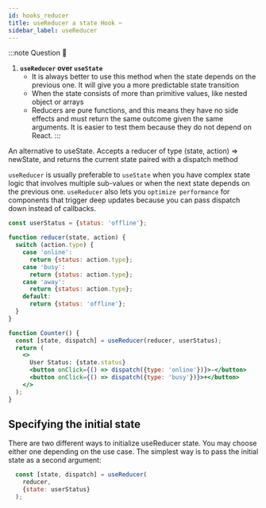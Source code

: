 ```yaml
---
id: hooks_reducer
title: useReducer a state Hook ✂️
sidebar_label: useReducer
---
```


:::note Question 🤔
1. **`useReducer` over `useState`**
    * It is always better to use this method when the state depends on the previous one. It will give you a more predictable state transition
    * When the state consists of more than primitive values, like nested object or arrays
    * Reducers are pure functions, and this means they have no side effects and must return the same outcome given the same arguments. It is easier to test them because they do not depend on React.
:::

An alternative to useState. Accepts a reducer of type (state, action) => newState, and returns the current state paired with a dispatch method


`useReducer` is usually preferable to `useState` when you have complex state logic that involves multiple sub-values or when the next state depends on the previous one. `useReducer` also lets you `optimize performance` for components that trigger deep updates because you can pass dispatch down instead of callbacks.

```jsx
const userStatus = {status: 'offline'};

function reducer(state, action) {
  switch (action.type) {
    case 'online':
      return {status: action.type};
    case 'busy':
      return {status: action.type};
    case 'away':
      return {status: action.type};
    default:
      return {status: 'offline'};
  }
}

function Counter() {
  const [state, dispatch] = useReducer(reducer, userStatus);
  return (
    <>
      User Status: {state.status}
      <button onClick={() => dispatch({type: 'online'})}>-</button>
      <button onClick={() => dispatch({type: 'busy'})}>+</button>
    </>
  );
}
```

## Specifying the initial state

There are two different ways to initialize useReducer state. You may choose either one depending on the use case. The simplest way is to pass the initial state as a second argument:

```jsx
  const [state, dispatch] = useReducer(
    reducer,
    {state: userStatus}
  );
```